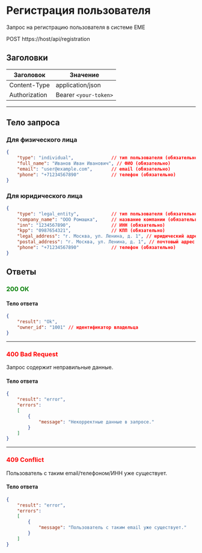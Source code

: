 # Регистрация пользователя

Запрос на регистрацию пользователя в системе ЕМЕ

POST https://host/api/registration

## Заголовки

| Заголовок           | Значение                       |
|---------------------|--------------------------------|
| Content-Type        | application/json              |
| Authorization       | Bearer `<your-token>`         |

---

## Тело запроса

### Для физического лица

```json
{
    "type": "individual",              // тип пользователя (обязательно)
    "full_name": "Иванов Иван Иванович", // ФИО (обязательно)
    "email": "user@example.com",       // email (обязательно)
    "phone": "+71234567890"            // телефон (обязательно)
}
```

### Для юридического лица

```json
{
    "type": "legal_entity",            // тип пользователя (обязательно)
    "company_name": "ООО Ромашка",     // название компании (обязательно)
    "inn": "1234567890",               // ИНН (обязательно)
    "kpp": "0987654321",               // КПП (обязательно)
    "legal_address": "г. Москва, ул. Ленина, д. 1", // юридический адрес (обязательно)
    "postal_address": "г. Москва, ул. Ленина, д. 1", // почтовый адрес (обязательно)
    "phone": "+71234567890"            // телефон (обязательно)
}
```

## Ответы

### <span style="color: green;">200 ОК</span>

#### Тело ответа

```json
{
    "result": "Ok",
    "owner_id": "1001" // идентификатор владельца
}
```
---
### <span style="color: red;">400 Bad Request</span>
Запрос содержит неправильные данные.
#### Тело ответа

```json
{
    "result": "error",
    "errors":
    [
        {
            "message": "Некорректные данные в запросе."
        }
    ]
}
```
---
### <span style="color: red;">409 Conflict</span>
Пользователь с таким email/телефоном/ИНН уже существует.
#### Тело ответа

```json
{
    "result": "error",
    "errors":
    [
        {
            "message": "Пользователь с таким email уже существует."
        }
    ]
}
```
